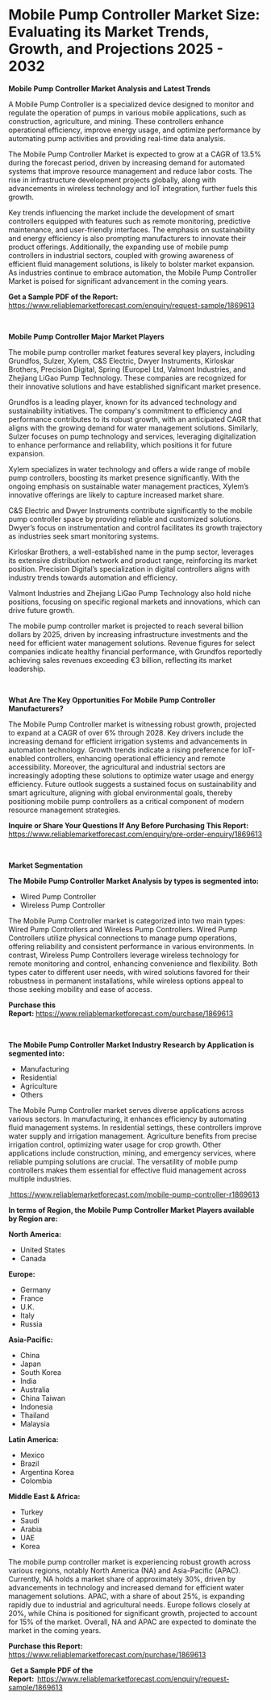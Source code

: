 <p><h1>Mobile Pump Controller Market Size: Evaluating its Market Trends, Growth, and Projections 2025 - 2032</h1></p><p><strong>Mobile Pump Controller Market Analysis and Latest Trends</strong></p>
<p><p>A Mobile Pump Controller is a specialized device designed to monitor and regulate the operation of pumps in various mobile applications, such as construction, agriculture, and mining. These controllers enhance operational efficiency, improve energy usage, and optimize performance by automating pump activities and providing real-time data analysis. </p><p>The Mobile Pump Controller Market is expected to grow at a CAGR of 13.5% during the forecast period, driven by increasing demand for automated systems that improve resource management and reduce labor costs. The rise in infrastructure development projects globally, along with advancements in wireless technology and IoT integration, further fuels this growth. </p><p>Key trends influencing the market include the development of smart controllers equipped with features such as remote monitoring, predictive maintenance, and user-friendly interfaces. The emphasis on sustainability and energy efficiency is also prompting manufacturers to innovate their product offerings. Additionally, the expanding use of mobile pump controllers in industrial sectors, coupled with growing awareness of efficient fluid management solutions, is likely to bolster market expansion. As industries continue to embrace automation, the Mobile Pump Controller Market is poised for significant advancement in the coming years.</p></p>
<p><strong>Get a Sample PDF of the Report:&nbsp;</strong> <a href="https://www.reliablemarketforecast.com/enquiry/request-sample/1869613?utm_campaign=3019&utm_medium=2&utm_source=Github&utm_content=ia&utm_term=16042025&utm_id=mobile-pump-controller">https://www.reliablemarketforecast.com/enquiry/request-sample/1869613</a></p>
<p>&nbsp;</p>
<p><strong>Mobile Pump Controller Major Market Players</strong></p>
<p><p>The mobile pump controller market features several key players, including Grundfos, Sulzer, Xylem, C&S Electric, Dwyer Instruments, Kirloskar Brothers, Precision Digital, Spring (Europe) Ltd, Valmont Industries, and Zhejiang LiGao Pump Technology. These companies are recognized for their innovative solutions and have established significant market presence.</p><p>Grundfos is a leading player, known for its advanced technology and sustainability initiatives. The company's commitment to efficiency and performance contributes to its robust growth, with an anticipated CAGR that aligns with the growing demand for water management solutions. Similarly, Sulzer focuses on pump technology and services, leveraging digitalization to enhance performance and reliability, which positions it for future expansion.</p><p>Xylem specializes in water technology and offers a wide range of mobile pump controllers, boosting its market presence significantly. With the ongoing emphasis on sustainable water management practices, Xylem’s innovative offerings are likely to capture increased market share.</p><p>C&S Electric and Dwyer Instruments contribute significantly to the mobile pump controller space by providing reliable and customized solutions. Dwyer’s focus on instrumentation and control facilitates its growth trajectory as industries seek smart monitoring systems.</p><p>Kirloskar Brothers, a well-established name in the pump sector, leverages its extensive distribution network and product range, reinforcing its market position. Precision Digital’s specialization in digital controllers aligns with industry trends towards automation and efficiency.</p><p>Valmont Industries and Zhejiang LiGao Pump Technology also hold niche positions, focusing on specific regional markets and innovations, which can drive future growth.</p><p>The mobile pump controller market is projected to reach several billion dollars by 2025, driven by increasing infrastructure investments and the need for efficient water management solutions. Revenue figures for select companies indicate healthy financial performance, with Grundfos reportedly achieving sales revenues exceeding €3 billion, reflecting its market leadership.</p></p>
<p>&nbsp;</p>
<p><strong>What Are The Key Opportunities For Mobile Pump Controller Manufacturers?</strong></p>
<p><p>The Mobile Pump Controller market is witnessing robust growth, projected to expand at a CAGR of over 6% through 2028. Key drivers include the increasing demand for efficient irrigation systems and advancements in automation technology. Growth trends indicate a rising preference for IoT-enabled controllers, enhancing operational efficiency and remote accessibility. Moreover, the agricultural and industrial sectors are increasingly adopting these solutions to optimize water usage and energy efficiency. Future outlook suggests a sustained focus on sustainability and smart agriculture, aligning with global environmental goals, thereby positioning mobile pump controllers as a critical component of modern resource management strategies.</p></p>
<p><strong>Inquire or Share Your Questions If Any Before Purchasing This Report:</strong> <a href="https://www.reliablemarketforecast.com/enquiry/pre-order-enquiry/1869613?utm_campaign=3019&utm_medium=2&utm_source=Github&utm_content=ia&utm_term=16042025&utm_id=mobile-pump-controller">https://www.reliablemarketforecast.com/enquiry/pre-order-enquiry/1869613</a></p>
<p>&nbsp;</p>
<p><strong>Market Segmentation</strong></p>
<p><strong>The Mobile Pump Controller Market Analysis by types is segmented into:</strong></p>
<p><ul><li>Wired Pump Controller</li><li>Wireless Pump Controller</li></ul></p>
<p><p>The Mobile Pump Controller market is categorized into two main types: Wired Pump Controllers and Wireless Pump Controllers. Wired Pump Controllers utilize physical connections to manage pump operations, offering reliability and consistent performance in various environments. In contrast, Wireless Pump Controllers leverage wireless technology for remote monitoring and control, enhancing convenience and flexibility. Both types cater to different user needs, with wired solutions favored for their robustness in permanent installations, while wireless options appeal to those seeking mobility and ease of access.</p></p>
<p><strong>Purchase this Report:&nbsp;</strong><a href="https://www.reliablemarketforecast.com/purchase/1869613?utm_campaign=3019&utm_medium=2&utm_source=Github&utm_content=ia&utm_term=16042025&utm_id=mobile-pump-controller">https://www.reliablemarketforecast.com/purchase/1869613</a></p>
<p>&nbsp;</p>
<p><strong>The Mobile Pump Controller Market Industry Research by Application is segmented into:</strong></p>
<p><ul><li>Manufacturing</li><li>Residential</li><li>Agriculture</li><li>Others</li></ul></p>
<p><p>The Mobile Pump Controller market serves diverse applications across various sectors. In manufacturing, it enhances efficiency by automating fluid management systems. In residential settings, these controllers improve water supply and irrigation management. Agriculture benefits from precise irrigation control, optimizing water usage for crop growth. Other applications include construction, mining, and emergency services, where reliable pumping solutions are crucial. The versatility of mobile pump controllers makes them essential for effective fluid management across multiple industries.</p></p>
<p><a href="https://www.reliablemarketforecast.com/mobile-pump-controller-r1869613?utm_campaign=3019&utm_medium=2&utm_source=Github&utm_content=ia&utm_term=16042025&utm_id=mobile-pump-controller">&nbsp;https://www.reliablemarketforecast.com/mobile-pump-controller-r1869613</a></p>
<p><strong>In terms of Region, the Mobile Pump Controller Market Players available by Region are:</strong></p>
<p>
    <p> <strong> North America: </strong>
        <ul>
            <li>United States</li>
            <li>Canada</li>
        </ul>
        </p> 
    <p> <strong> Europe: </strong>
        <ul>
            <li>Germany</li>
            <li>France</li>
            <li>U.K.</li>
            <li>Italy</li>
            <li>Russia</li>
        </ul>
        </p> 
    <p> <strong> Asia-Pacific: </strong>
        <ul>
            <li>China</li>
            <li>Japan</li>
            <li>South Korea</li>
            <li>India</li>
            <li>Australia</li>
            <li>China Taiwan</li>
            <li>Indonesia</li>
            <li>Thailand</li>
            <li>Malaysia</li>
        </ul>
        </p> 
    <p> <strong> Latin America: </strong>
        <ul>
            <li>Mexico</li>
            <li>Brazil</li>
            <li>Argentina Korea</li>
            <li>Colombia</li>
        </ul>
        </p> 
    <p> <strong> Middle East & Africa: </strong>
        <ul>
            <li>Turkey</li>
            <li>Saudi</li>
            <li>Arabia</li>
            <li>UAE</li>
            <li>Korea</li>
        </ul>
    </p>
    </p>
<p><p>The mobile pump controller market is experiencing robust growth across various regions, notably North America (NA) and Asia-Pacific (APAC). Currently, NA holds a market share of approximately 30%, driven by advancements in technology and increased demand for efficient water management solutions. APAC, with a share of about 25%, is expanding rapidly due to industrial and agricultural needs. Europe follows closely at 20%, while China is positioned for significant growth, projected to account for 15% of the market. Overall, NA and APAC are expected to dominate the market in the coming years.</p></p>
<p><strong>Purchase this Report: </strong><a href="https://www.reliablemarketforecast.com/purchase/1869613?utm_campaign=3019&utm_medium=2&utm_source=Github&utm_content=ia&utm_term=16042025&utm_id=mobile-pump-controller">https://www.reliablemarketforecast.com/purchase/1869613</a></p>
<p>&nbsp;<strong>Get a Sample PDF of the Report:&nbsp;&nbsp;</strong><a href="https://www.reliablemarketforecast.com/enquiry/request-sample/1869613?utm_campaign=3019&utm_medium=2&utm_source=Github&utm_content=ia&utm_term=16042025&utm_id=mobile-pump-controller">https://www.reliablemarketforecast.com/enquiry/request-sample/1869613</a></p>
<p><strong></strong></p>
<p><p></p><p></p><p></p></p>